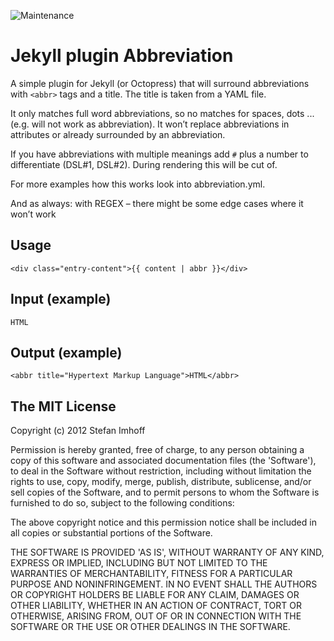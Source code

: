 ![Maintenance](https://img.shields.io/maintenance/no/2012.svg)

Jekyll plugin Abbreviation
==========================

A simple plugin for Jekyll (or Octopress) that will surround abbreviations with `<abbr>` tags and a title. The title is taken from a YAML file.

It only matches full word abbreviations, so no matches for spaces,
dots ... (e.g. will not work as abbreviation). It won’t replace
abbreviations in attributes or already surrounded by an abbreviation.

If you have abbreviations with multiple meanings add `#` plus a number to
differentiate (DSL#1, DSL#2). During rendering this will be cut of.

For more examples how this works look into abbreviation.yml.

And as always: with REGEX – there might be some edge cases where
it won’t work

Usage
-----

    <div class="entry-content">{{ content | abbr }}</div>

Input (example)
---------------

    HTML

Output (example)
----------------

    <abbr title="Hypertext Markup Language">HTML</abbr>

The MIT License
---------------

Copyright (c) 2012 Stefan Imhoff

Permission is hereby granted, free of charge, to any person obtaining a copy of this software and associated documentation files (the 'Software'), to deal in the Software without restriction, including without limitation the rights to use, copy, modify, merge, publish, distribute, sublicense, and/or sell copies of the Software, and to permit persons to whom the Software is furnished to do so, subject to the following conditions:

The above copyright notice and this permission notice shall be included in all copies or substantial portions of the Software.

THE SOFTWARE IS PROVIDED 'AS IS', WITHOUT WARRANTY OF ANY KIND, EXPRESS OR IMPLIED, INCLUDING BUT NOT LIMITED TO THE WARRANTIES OF MERCHANTABILITY, FITNESS FOR A PARTICULAR PURPOSE AND NONINFRINGEMENT. IN NO EVENT SHALL THE AUTHORS OR COPYRIGHT HOLDERS BE LIABLE FOR ANY CLAIM, DAMAGES OR OTHER LIABILITY, WHETHER IN AN ACTION OF CONTRACT, TORT OR OTHERWISE, ARISING FROM, OUT OF OR IN CONNECTION WITH THE SOFTWARE OR THE USE OR OTHER DEALINGS IN THE SOFTWARE.
